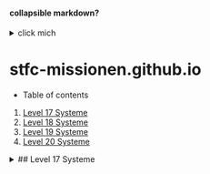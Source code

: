 #### collapsible markdown?

<details><summary>click mich</summary>
###### yes, even hidden code blocks!
```python
print("hello world!")
```
</details>

# stfc-missionen.github.io

* Table of contents

1. [Level 17 Systeme](#level-17-systeme)
2. [Level 18 Systeme](#level-18-systeme)
3. [Level 19 Systeme](#level-19-systeme)
3. [Level 20 Systeme](#level-20-systeme)

<details><summary>## Level 17 Systeme</summary>
            
Werte wie R60+ Fraktionspunkte Romulaner, F(öderation), K(lingonen) 

### **_(Freyda - Maxom)_**
> (37k Par)
- [x] Unterschätztes Genie
- [x] Begieb Dich nach Delta Vega
- [ ] Besiege den Nausakaanischen Plünderer (Jäger, 44970)

### **_(Vemet - Jigokef)_** oder **_(Aciben - Miioyap)_** oder **_(Kaus Media - Vijofet)_**

#### Experimentelle Waffen
> (37k Par)
- [x] Baue 8000 Tritanium ab
- [x] Spende 8000 Tritanium 
            
#### Berufsrisiko
> (49k Par)
- [x] Eskotiere den Senator nach Pune
- [ ] Besiege den Attentäter  (Jäger 16758)

#### Am besten kalt genießen
> (53k Par)
- [x] Stiehl Captain Tormund's Banner-Trophäe
- [x] Führe Captain Tormund nach Kosz
- [ ] Besiege Captain Tormind (Kampfschiff 16207)

### **_(Obilent - Gauovik)_** oder **_(Labac - Niwukin)_**

#### Wissen ist Macht 
> (31k Parastahl)
- [x] Platziere einen Datenrekorder auf Rigel Iaqik
- [ ] Besiege den rigelianischen Captain (Forschungsschiff, 16382) 

### **_(Vemet - Detta)_** oder **_(Aciben - Neya)_**

#### Bündnisse schmieden
> (R60+, F26-, K17-, Vella, Credits 30+)
- [x] Montiere einen Suliban Transponder bei Davidul
- [x] Überwache den Suliban-Nomaden Kundschafter
- [x] Besiege das Lockvogel Dronenschiff (Jäger 982 Stärke)
- [x] Verteidige Kelia vor den Klingonen (Forscher, 17996 Stärke)
- [x] Kehre nach Davidul zurück

#### Kriegszeiten 
> (R60+, F26-, K17-, Arix, Credits 50+) [erfordert Bündnisse schmieden](#bündnisse-schmieden)
- [x] Triff die menschliche Ärztin in Labac (Spende 7000 Dilithium)
- [x] Bring die Ärztin zum Valdore Außenposten (außer Warp Reichweite ? Kadett Scotty hilft)
- [x] Besiege die USS Olympus (Kampfschiff, 17801 Stärke)
- [Folgemission: Das Gesetzt verstummt](#Das-Gesetzt-verstummt)

#### Das Gesetzt verstummt 
> (R70+, F32-, K21-, 4xArix, Credits 60+) [erfordert Bündnisse schmieden](#bündnisse-schmieden)
- [x] Untersuche das Notsignal in Lycia
- [x] Repariere das Schiff des Kundschafters mit 30000 Trilitium
- [x] Besiege die USS Manhatten (Forschungsschiff, 17996)
- [x] Kehre zum Valdore Außenposten zurück (außer Warp Reichweite? Kadett Scotty hilft)
- [x] Besiege Samson (Abfangjäger, 18405 Stärke)


### **_(Obilent - Gauovik)_** oder **_(Labac - Niwukin)_**

#### Arbeitsmoral 
> (14k Par, 3x Kadet McCoy)
- [x] Finde den Wissenschaftler im Opla System
- [x] Besiege 5 Feinde im Opla System
- [x] Spende 10k Tri 
- [x] Bring Doktor Jenson zu deiner Station zurück

#### Fern der Heimat
> (28k Parastahl)
- [x] Finde die Verschollenen Kolonisten
- [x] Besiege 4 Feinde in Vindemiatrix
- [x] Bring die Händler nach Riegel zurück     

#### Inflagranti 
> (20k Parastahl)
- [x] Finde den Gefangenen im Kepler-018-System
- [x] Besiege die Suliban Wache (Forschungsschiff, 12905)
- [x] Bringe den Gefangenen zu deiner Basis zurück

</details>
